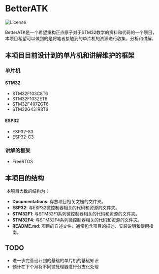 # BetterATK

![License](https://img.shields.io/badge/license-GNUv3-yellow)

​	BetterATK是一个希望重构正点原子对于STM32教学的资料和代码的一个项目，本项目希望可以做到的是将笔者接触到的单片机的资源进行收集，分析和讲解。

## 本项目目前设计到的单片机和讲解维护的框架

### 单片机

#### STM32

- STM32F103C8T6
- STM32F103ZET6
- STM32F407ZGT6
- STM32G431RBT6

#### ESP32

- ESP32-S3
- ESP32-C3

### 讲解的框架

- FreeRTOS

## 本项目的结构

​	本项目大致的结构为：

- **Documentations**: 存放项目相关文档的文件夹。
- **ESP32**: 与ESP32微控制器相关的代码和资源的文件夹。
- **STM32F1**: 与STM32F1系列微控制器相关的代码和资源的文件夹。
- **STM32F4**: 与STM32F4系列微控制器相关的代码和资源的文件夹。
- **README.md**: 项目的自述文件，通常包含项目的描述、安装说明和使用指南。

## TODO

- 进一步完善设计到的基础的单片机的基础知识
- 预计在下个月将不同微处理器进行分支化处理







